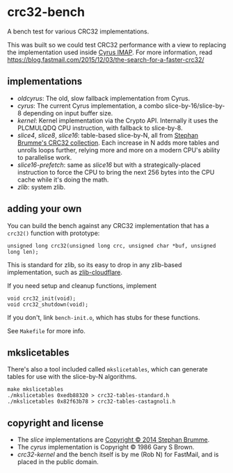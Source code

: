 # crc32-bench

A bench test for various CRC32 implementations.

This was built so we could test CRC32 performance with a view to replacing the
implementation used inside [Cyrus IMAP](https://cyrusimap.org/). For more
information, read https://blog.fastmail.com/2015/12/03/the-search-for-a-faster-crc32/

## implementations

- *oldcyrus*: The old, slow fallback implementation from Cyrus.
- *cyrus*: The current Cyrus implementation, a combo slice-by-16/slice-by-8 depending on input buffer size.
- *kernel*: Kernel implementation via the Crypto API. Internally it uses the PLCMULQDQ CPU instruction, with fallback to slice-by-8.
- *slice4*, *slice8*, *slice16*: table-based slice-by-N, all from [Stephan Brumme's CRC32 collection](http://create.stephan-brumme.com/crc32/). Each increase in N adds more tables and unrolls loops further, relying more and more on a modern CPU's ability to parallelise work.
- *slice16-prefetch*: same as *slice16* but with a strategically-placed instruction to force the CPU to bring the next 256 bytes into the CPU cache while it's doing the math.
- *zlib*: system zlib.

## adding your own

You can build the bench against any CRC32 implementation that has a `crc32()` function with prototype:

    unsigned long crc32(unsigned long crc, unsigned char *buf, unsigned long len);

This is standard for zlib, so its easy to drop in any zlib-based implementation, such as [zlib-cloudflare](https://github.com/cloudflare/zlib).

If you need setup and cleanup functions, implement 

    void crc32_init(void);
    void crc32_shutdown(void);

If you don't, link `bench-init.o`, which has stubs for these functions.

See `Makefile` for more info.

## mkslicetables

There's also a tool included called `mkslicetables`, which can generate tables for use with the slice-by-N algorithms.

    make mkslicetables
    ./mkslicetables 0xedb88320 > crc32-tables-standard.h
    ./mkslicetables 0x82f63b78 > crc32-tables-castagnoli.h

## copyright and license

- The *slice* implementations are [Copyright © 2014 Stephan Brumme](http://create.stephan-brumme.com/disclaimer.html).
- The *cyrus* implementation is Copyright © 1986 Gary S Brown.
- *crc32-kernel* and the bench itself is by me (Rob N) for FastMail, and is placed in the public domain.
